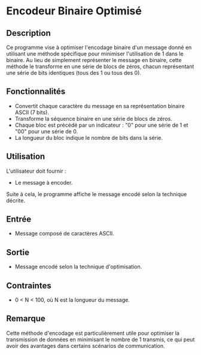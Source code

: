 # Encodeur Binaire Optimisé

## Description
Ce programme vise à optimiser l'encodage binaire d'un message donné en utilisant une méthode spécifique pour minimiser l'utilisation de 1 dans le binaire. Au lieu de simplement représenter le message en binaire, cette méthode le transforme en une série de blocs de zéros, chacun représentant une série de bits identiques (tous des 1 ou tous des 0).

## Fonctionnalités
- Convertit chaque caractère du message en sa représentation binaire ASCII (7 bits).
- Transforme la séquence binaire en une série de blocs de zéros.
- Chaque bloc est précédé par un indicateur : "0" pour une série de 1 et "00" pour une série de 0.
- La longueur du bloc indique le nombre de bits dans la série.

## Utilisation
L'utilisateur doit fournir :
- Le message à encoder.

Suite à cela, le programme affiche le message encodé selon la technique décrite.

## Entrée
- Message composé de caractères ASCII.

## Sortie
- Message encodé selon la technique d'optimisation.

## Contraintes
- 0 < N < 100, où N est la longueur du message.

## Remarque
Cette méthode d'encodage est particulièrement utile pour optimiser la transmission de données en minimisant le nombre de 1 transmis, ce qui peut avoir des avantages dans certains scénarios de communication.
